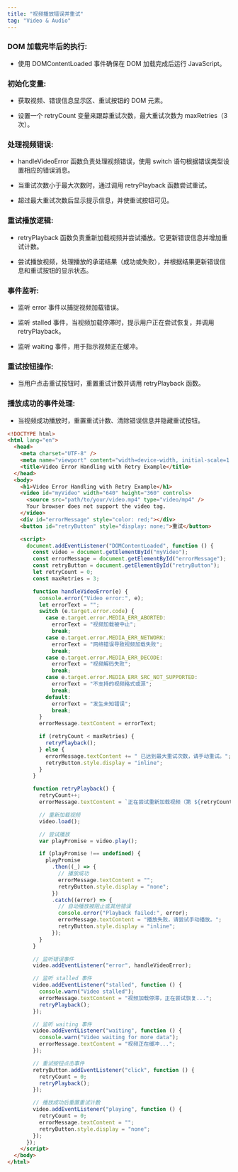 ```yaml
---
title: "视频播放错误并重试"
tag: "Video & Audio"
---
```


### DOM 加载完毕后的执行:

- 使用 DOMContentLoaded 事件确保在 DOM 加载完成后运行 JavaScript。

### 初始化变量:

- 获取视频、错误信息显示区、重试按钮的 DOM 元素。

- 设置一个 retryCount 变量来跟踪重试次数，最大重试次数为 maxRetries（3 次）。

### 处理视频错误:

- handleVideoError 函数负责处理视频错误，使用 switch 语句根据错误类型设置相应的错误消息。

- 当重试次数小于最大次数时，通过调用 retryPlayback 函数尝试重试。

- 超过最大重试次数后显示提示信息，并使重试按钮可见。

### 重试播放逻辑:

- retryPlayback 函数负责重新加载视频并尝试播放。它更新错误信息并增加重试计数。

- 尝试播放视频，处理播放的承诺结果（成功或失败），并根据结果更新错误信息和重试按钮的显示状态。

### 事件监听:

- 监听 error 事件以捕捉视频加载错误。

- 监听 stalled 事件，当视频加载停滞时，提示用户正在尝试恢复，并调用 retryPlayback。

- 监听 waiting 事件，用于指示视频正在缓冲。

### 重试按钮操作:

- 当用户点击重试按钮时，重置重试计数并调用 retryPlayback 函数。

### 播放成功的事件处理:

- 当视频成功播放时，重置重试计数、清除错误信息并隐藏重试按钮。

```html
<!DOCTYPE html>
<html lang="en">
  <head>
    <meta charset="UTF-8" />
    <meta name="viewport" content="width=device-width, initial-scale=1.0" />
    <title>Video Error Handling with Retry Example</title>
  </head>
  <body>
    <h1>Video Error Handling with Retry Example</h1>
    <video id="myVideo" width="640" height="360" controls>
      <source src="path/to/your/video.mp4" type="video/mp4" />
      Your browser does not support the video tag.
    </video>
    <div id="errorMessage" style="color: red;"></div>
    <button id="retryButton" style="display: none;">重试</button>

    <script>
      document.addEventListener("DOMContentLoaded", function () {
        const video = document.getElementById("myVideo");
        const errorMessage = document.getElementById("errorMessage");
        const retryButton = document.getElementById("retryButton");
        let retryCount = 0;
        const maxRetries = 3;

        function handleVideoError(e) {
          console.error("Video error:", e);
          let errorText = "";
          switch (e.target.error.code) {
            case e.target.error.MEDIA_ERR_ABORTED:
              errorText = "视频加载被中止";
              break;
            case e.target.error.MEDIA_ERR_NETWORK:
              errorText = "网络错误导致视频加载失败";
              break;
            case e.target.error.MEDIA_ERR_DECODE:
              errorText = "视频解码失败";
              break;
            case e.target.error.MEDIA_ERR_SRC_NOT_SUPPORTED:
              errorText = "不支持的视频格式或源";
              break;
            default:
              errorText = "发生未知错误";
              break;
          }
          errorMessage.textContent = errorText;

          if (retryCount < maxRetries) {
            retryPlayback();
          } else {
            errorMessage.textContent += " 已达到最大重试次数，请手动重试。";
            retryButton.style.display = "inline";
          }
        }

        function retryPlayback() {
          retryCount++;
          errorMessage.textContent = `正在尝试重新加载视频（第 ${retryCount} 次）...`;

          // 重新加载视频
          video.load();

          // 尝试播放
          var playPromise = video.play();

          if (playPromise !== undefined) {
            playPromise
              .then((_) => {
                // 播放成功
                errorMessage.textContent = "";
                retryButton.style.display = "none";
              })
              .catch((error) => {
                // 自动播放被阻止或其他错误
                console.error("Playback failed:", error);
                errorMessage.textContent = "播放失败，请尝试手动播放。";
                retryButton.style.display = "inline";
              });
          }
        }

        // 监听错误事件
        video.addEventListener("error", handleVideoError);

        // 监听 stalled 事件
        video.addEventListener("stalled", function () {
          console.warn("Video stalled");
          errorMessage.textContent = "视频加载停滞，正在尝试恢复...";
          retryPlayback();
        });

        // 监听 waiting 事件
        video.addEventListener("waiting", function () {
          console.warn("Video waiting for more data");
          errorMessage.textContent = "视频正在缓冲...";
        });

        // 重试按钮点击事件
        retryButton.addEventListener("click", function () {
          retryCount = 0;
          retryPlayback();
        });

        // 播放成功后重置重试计数
        video.addEventListener("playing", function () {
          retryCount = 0;
          errorMessage.textContent = "";
          retryButton.style.display = "none";
        });
      });
    </script>
  </body>
</html>
```
